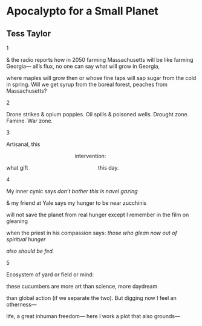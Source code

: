 # Apocalypto for a Small Planet
## Tess Taylor
1

& the radio reports how in 2050
farming Massachusetts will be like farming Georgia—
all’s flux, no one can say what will grow in Georgia,

where maples will grow then or whose fine taps
will sap sugar from the cold in spring. Will we get syrup
from the boreal forest, peaches from Massachusetts?


2

Drone strikes & opium poppies.
Oil spills & poisoned wells.
Drought zone. Famine. War zone.


3

Artisanal, this

                                              intervention:

what gift
                                              this day.


4

My inner cynic says
 _don’t bother this is navel gazing_

& my friend at Yale says my hunger
to be near zucchinis

will not save the planet from real hunger
except I remember in the film on gleaning

when the priest in his compassion says:
 _those who glean now out of spiritual hunger_

 _also should be fed._


5

Ecosystem of yard or field or mind:

these cucumbers are more art than science,
more daydream

than global action (if we separate the two).
But digging now I feel an otherness—

life, a great inhuman freedom—
here I work a plot that also grounds—